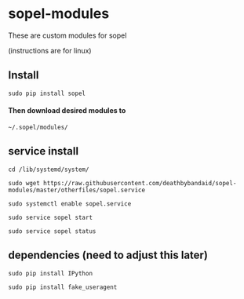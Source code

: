 # sopel-modules

These are custom modules for sopel

(instructions are for linux)

## Install
`sudo pip install sopel`

#### Then download desired modules to
`~/.sopel/modules/`

## service install
`cd /lib/systemd/system/`

`sudo wget https://raw.githubusercontent.com/deathbybandaid/sopel-modules/master/otherfiles/sopel.service`

`sudo systemctl enable sopel.service`

`sudo service sopel start`

`sudo service sopel status`

## dependencies (need to adjust this later)
`sudo pip install IPython`

`sudo pip install fake_useragent`
